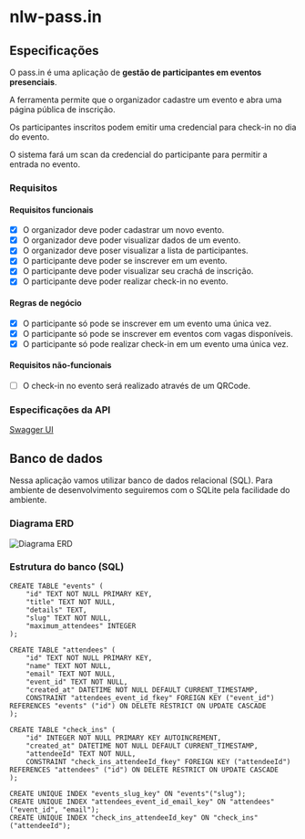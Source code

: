 # nlw-pass.in

## Especificações

O pass.in é uma aplicação de **gestão de participantes em eventos presenciais**.

A ferramenta permite que o organizador cadastre um evento e abra uma página pública de inscrição.

Os participantes inscritos podem emitir uma credencial para check-in no dia do evento.

O sistema fará um scan da credencial do participante para permitir a entrada no evento.

### Requisitos

#### Requisitos funcionais

- [x] O organizador deve poder cadastrar um novo evento.
- [x] O organizador deve poder visualizar dados de um evento.
- [x] O organizador deve poser visualizar a lista de participantes.
- [x] O participante deve poder se inscrever em um evento.
- [x] O participante deve poder visualizar seu crachá de inscrição.
- [x] O participante deve poder realizar check-in no evento.

#### Regras de negócio

- [x] O participante só pode se inscrever em um evento uma única vez.
- [x] O participante só pode se inscrever em eventos com vagas disponíveis.
- [x] O participante só pode realizar check-in em um evento uma única vez.

#### Requisitos não-funcionais

- [ ] O check-in no evento será realizado através de um QRCode.

### Especificações da API

[Swagger UI](https://nlw-unite-nodejs.onrender.com/docs/static/index.html)

## Banco de dados

Nessa aplicação vamos utilizar banco de dados relacional (SQL). Para ambiente de desenvolvimento seguiremos com o SQLite pela facilidade do ambiente.

### Diagrama ERD

![Diagrama ERD](https://github.com/FDelfim/nlw-pass.in/assets/38048491/34f08655-cfe5-4640-9ee7-0b0f59a13f33)


### Estrutura do banco (SQL)

```
CREATE TABLE "events" (
    "id" TEXT NOT NULL PRIMARY KEY,
    "title" TEXT NOT NULL,
    "details" TEXT,
    "slug" TEXT NOT NULL,
    "maximum_attendees" INTEGER
);

CREATE TABLE "attendees" (
    "id" TEXT NOT NULL PRIMARY KEY,
    "name" TEXT NOT NULL,
    "email" TEXT NOT NULL,
    "event_id" TEXT NOT NULL,
    "created_at" DATETIME NOT NULL DEFAULT CURRENT_TIMESTAMP,
    CONSTRAINT "attendees_event_id_fkey" FOREIGN KEY ("event_id") REFERENCES "events" ("id") ON DELETE RESTRICT ON UPDATE CASCADE
);

CREATE TABLE "check_ins" (
    "id" INTEGER NOT NULL PRIMARY KEY AUTOINCREMENT,
    "created_at" DATETIME NOT NULL DEFAULT CURRENT_TIMESTAMP,
    "attendeeId" TEXT NOT NULL,
    CONSTRAINT "check_ins_attendeeId_fkey" FOREIGN KEY ("attendeeId") REFERENCES "attendees" ("id") ON DELETE RESTRICT ON UPDATE CASCADE
);

CREATE UNIQUE INDEX "events_slug_key" ON "events"("slug");
CREATE UNIQUE INDEX "attendees_event_id_email_key" ON "attendees"("event_id", "email");
CREATE UNIQUE INDEX "check_ins_attendeeId_key" ON "check_ins"("attendeeId");

```
